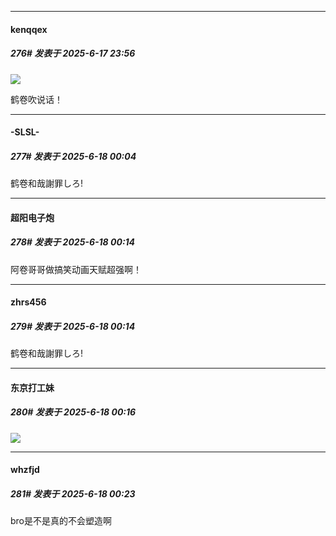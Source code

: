 ﻿
*****

####  kenqqex  
##### 276#       发表于 2025-6-17 23:56

<img src="https://static.stage1st.com/image/smiley/face2017/067.png" referrerpolicy="no-referrer">

鹤卷吹说话！


*****

####  -SLSL-  
##### 277#       发表于 2025-6-18 00:04

鹤卷和哉謝罪しろ!


*****

####  超阳电子炮  
##### 278#       发表于 2025-6-18 00:14

阿卷哥哥做搞笑动画天赋超强啊！

*****

####  zhrs456  
##### 279#       发表于 2025-6-18 00:14

鹤卷和哉謝罪しろ!

*****

####  东京打工妹  
##### 280#       发表于 2025-6-18 00:16

<img src="https://static.stage1st.com/image/smiley/carton2017/278.png" referrerpolicy="no-referrer">


*****

####  whzfjd  
##### 281#       发表于 2025-6-18 00:23

bro是不是真的不会塑造啊


